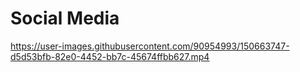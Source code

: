 # Social Media



https://user-images.githubusercontent.com/90954993/150663747-d5d53bfb-82e0-4452-bb7c-45674ffbb627.mp4

